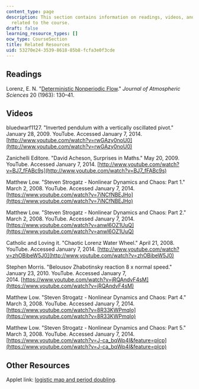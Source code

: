```yaml
---
content_type: page
description: This section contains information on readings, videos, and other resources
  related to the course.
draft: false
learning_resource_types: []
ocw_type: CourseSection
title: Related Resources
uid: 53270e24-3539-8618-85b8-fcfa3e0f3cde
---
```

## Readings

Lorenz, E. N. "[Deterministic Nonperiodic Flow](http://dx.doi.org/10.1175/1520-0469(1963)020<0130:DNF>2.0.CO;2)." *Journal of Atmospheric Sciences* 20 (1963): 130–41.

## Videos

bluedwarf1127. "Inverted pendulum with a vertically oscillated pivot." January 28, 2009. YouTube. Accessed January 7, 2014. [http://www.youtube.com/watch?v=rwGAzy0noU0](http://www.youtube.com/watch?v=rwGAzy0noU0)

Zanichelli Editore. "David Acheson, Surprises in Maths." May 20, 2009. YouTube. Accessed January 7, 2014. [http://www.youtube.com/watch?v=BJ7_fFABc9s](http://www.youtube.com/watch?v=BJ7_fFABc9s)

Matthew Low. "Steven Strogatz - Nonlinear Dynamics and Chaos: Part 1." March 2, 2008. YouTube. Accessed January 7, 2014. [https://www.youtube.com/watch?v=7iNCfNBEJHo](https://www.youtube.com/watch?v=7iNCfNBEJHo)

Matthew Low. "Steven Strogatz - Nonlinear Dynamics and Chaos: Part 2." March 2, 2008. YouTube. Accessed January 7, 2014. [https://www.youtube.com/watch?v=anwl6OZ1UuQ](https://www.youtube.com/watch?v=anwl6OZ1UuQ)

Catholic and Loving it. "Chaotic Lorenz Water Wheel." April 21, 2008. YouTube. Accessed January 7, 2014. [http://www.youtube.com/watch?v=zhOBibeW5J0](http://www.youtube.com/watch?v=zhOBibeW5J0)

Stephen Morris. "Belousov Zhabotinsky reaction 8 x normal speed." January 23, 2010. YouTube. Accessed January 7, 2014. [https://www.youtube.com/watch?v=jRQAndvF4sM](https://www.youtube.com/watch?v=jRQAndvF4sM)

Matthew Low. "Steven Strogatz - Nonlinear Dynamics and Chaos: Part 4." March 3, 2008. YouTube. Accessed January 7, 2014. [https://www.youtube.com/watch?v=8R33KWPmqlo](https://www.youtube.com/watch?v=8R33KWPmqlo)

Matthew Low. "Steven Strogatz - Nonlinear Dynamics and Chaos: Part 5." March 3, 2008. YouTube. Accessed January 7, 2014. [https://www.youtube.com/watch?v=J-ca_bqWp4I&feature=plcp](https://www.youtube.com/watch?v=J-ca_bqWp4I&feature=plcp)

## Other Resources

Applet link: [logistic map and period doubling](http://www.math.uni-hamburg.de/home/werner/java/PDApplet.html).